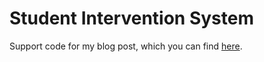 # Student Intervention System

Support code for my blog post, which you can find [here](http://datasmarts.net/2017/12/04/building-a-student-intervention-system-with-spark-mllib/).
